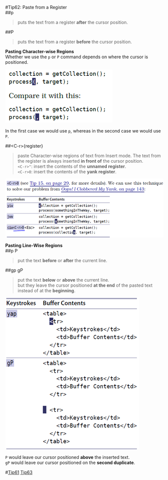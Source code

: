 #Tip62: Paste from a Register  
##p  
>puts the text from a register **after** the cursor position.  
  
##P  
>puts the text from a register **before** the cursor position.  
  
**Pasting Character-wise Regions**  
Whether we use the `p` or `P` command depends on where the cursor is positioned.  
  
![tip62_1](images/tip62_1.png)  
  
In the first case we would use `p`, whereas in the second case we would use `P`.  
  
##&lt;C-r&gt;{register}  
>paste Character-wise regions of text from Insert mode. The text from the register is always inserted **in front of** the cursor position.  
>`<C-r>"`: insert the contents of the **unnamed register**.  
>`<C-r>0`: insert the contents of the **yank register**.  
  
![tip62_2](images/tip62_2.png)  
  
**Pasting Line-Wise Regions**  
##p P  
>put the text **before** or **after** the current line.  
  
##gp gP  
>put the text **below** or **above** the current line.  
>but they leave the cursor positioned **at the end** of the pasted text instead of at the **beginning**.  
  
![tip62_3](images/tip62_3.png)  
  
`P` would leave our cursor positioned **above** the inserted text.  
`gP` would leave our cursor positioned on the **second duplicate**.  
  
#[Tip61](tip61.md) [Tip63](tip63.md)
